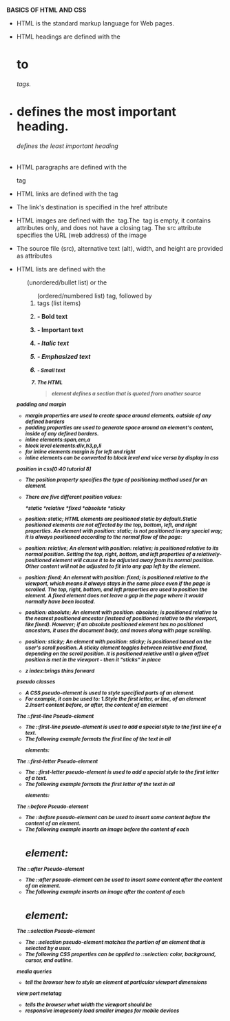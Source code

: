 **BASICS OF HTML AND CSS**
* HTML is the standard markup language for Web pages.
* HTML headings are defined with the <h1> to <h6> tags.
* <h1> defines the most important heading. <h6> defines the least important heading
* HTML paragraphs are defined with the <p> tag
* HTML links are defined with the <a> tag
* The link's destination is specified in the href attribute
* HTML images are defined with the <img> tag.The <img> tag is empty, it contains attributes only, and does not have a closing tag.
The src attribute specifies the URL (web address) of the image
* The source file (src), alternative text (alt), width, and height are provided as attributes

* HTML lists are defined with the <ul> (unordered/bullet list) or the <ol> (ordered/numbered list) tag, followed by <li>  tags (list items)

* <b> - Bold text
* <strong> - Important text
* <i> - Italic text
* <em> - Emphasized text
* <small> - Small text

* The HTML <blockquote> element defines a section that is quoted from another source

**padding and margin**

* margin properties are used to create space around elements, outside of any defined borders
* padding properties are used to generate space around an element's content, inside of any defined borders.
* inline elements:span,em,a
* block level elements:div,h3,p,li
* for inline elements margin is for left and right
* inline elements can be converted to block level and vice versa by display in css

**position in css[0:40 tutorial 8]**
* The position property specifies the type of positioning method used for an element.
* There are five different position values:

  *static
  *relative
  *fixed
  *absolute
  *sticky

* position: static;
HTML elements are positioned static by default.Static positioned elements are not affected by the top, bottom, left, and right properties.
An element with position: static; is not positioned in any special way; it is always positioned according to the normal flow of the page:

* position: relative;
An element with position: relative; is positioned relative to its normal position.
Setting the top, right, bottom, and left properties of a relatively-positioned element will cause it to be adjusted away from its normal position. Other content will not be adjusted to fit into any gap left by the element.

* position: fixed;
An element with position: fixed; is positioned relative to the viewport, which means it always stays in the same place even if the page is scrolled. The top, right, bottom, and left properties are used to position the element.
A fixed element does not leave a gap in the page where it would normally have been located.

* position: absolute;
An element with position: absolute; is positioned relative to the nearest positioned ancestor (instead of positioned relative to the viewport, like fixed).
However; if an absolute positioned element has no positioned ancestors, it uses the document body, and moves along with page scrolling.

* position: sticky;
An element with position: sticky; is positioned based on the user's scroll position.
A sticky element toggles between relative and fixed, depending on the scroll position. It is positioned relative until a given offset position is met in the viewport - then it "sticks" in place

* z index:brings thins forward

**pseudo classes**

* A CSS pseudo-element is used to style specified parts of an element.
* For example, it can be used to:
 1.Style the first letter, or line, of an element
 2.Insert content before, or after, the content of an element

**The ::first-line Pseudo-element**
* The ::first-line pseudo-element is used to add a special style to the first line of a text.
* The following example formats the first line of the text in all <p> elements:

**The ::first-letter Pseudo-element**
* The ::first-letter pseudo-element is used to add a special style to the first letter of a text.
* The following example formats the first letter of the text in all <p> elements:

**The ::before Pseudo-element**
* The ::before pseudo-element can be used to insert some content before the content of an element.
* The following example inserts an image before the content of each <h1> element:

**The ::after Pseudo-element**
* The ::after pseudo-element can be used to insert some content after the content of an element.
* The following example inserts an image after the content of each <h1> element:

**The ::selection Pseudo-element**
* The ::selection pseudo-element matches the portion of an element that is selected by a user.
* The following CSS properties can be applied to ::selection: color, background, cursor, and outline.

**media queries**
* tell the browser how to style an  element at particular viewport dimensions

**view port metatag**
* tells the browser what width the viewport should be
* responsive imagesonly load smaller images for mobile devices